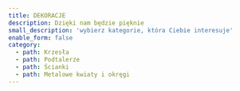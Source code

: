 ```yaml
---
title: DEKORACJE
description: Dzięki nam będzie pięknie
small_description: 'wybierz kategorie, która Ciebie interesuje'
enable_form: false
category:
  - path: Krzesła
  - path: Podtalerze
  - path: Ścianki
  - path: Metalowe kwiaty i okręgi
---
```


